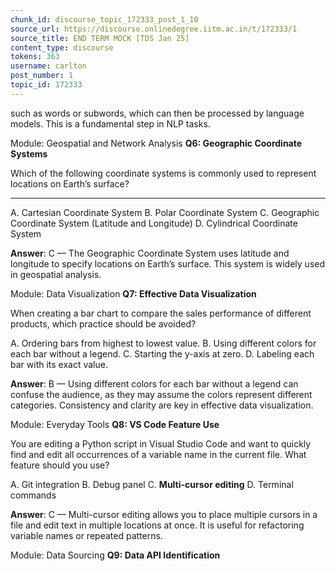 ```yaml
---
chunk_id: discourse_topic_172333_post_1_10
source_url: https://discourse.onlinedegree.iitm.ac.in/t/172333/1
source_title: END TERM MOCK [TDS Jan 25]
content_type: discourse
tokens: 363
username: carlton
post_number: 1
topic_id: 172333
---
```


 such as words or subwords, which can then be processed by language models. This is a fundamental step in NLP tasks.

Module: Geospatial and Network Analysis
**Q6: Geographic Coordinate Systems**

Which of the following coordinate systems is commonly used to represent locations on Earth’s surface?

---

A. Cartesian Coordinate System
B. Polar Coordinate System
C. Geographic Coordinate System (Latitude and Longitude)
D. Cylindrical Coordinate System

**Answer**: C — The Geographic Coordinate System uses latitude and longitude to specify locations on Earth’s surface. This system is widely used in geospatial analysis.

Module: Data Visualization
**Q7: Effective Data Visualization**

When creating a bar chart to compare the sales performance of different products, which practice should be avoided?

A. Ordering bars from highest to lowest value.
B. Using different colors for each bar without a legend.
C. Starting the y-axis at zero.
D. Labeling each bar with its exact value.

**Answer**: B — Using different colors for each bar without a legend can confuse the audience, as they may assume the colors represent different categories. Consistency and clarity are key in effective data visualization.

Module: Everyday Tools
**Q8: VS Code Feature Use**

You are editing a Python script in Visual Studio Code and want to quickly find and edit all occurrences of a variable name in the current file. What feature should you use?

A. Git integration
B. Debug panel
C. **Multi-cursor editing**
D. Terminal commands

**Answer**: C — Multi-cursor editing allows you to place multiple cursors in a file and edit text in multiple locations at once. It is useful for refactoring variable names or repeated patterns.

Module: Data Sourcing
**Q9: Data API Identification**
